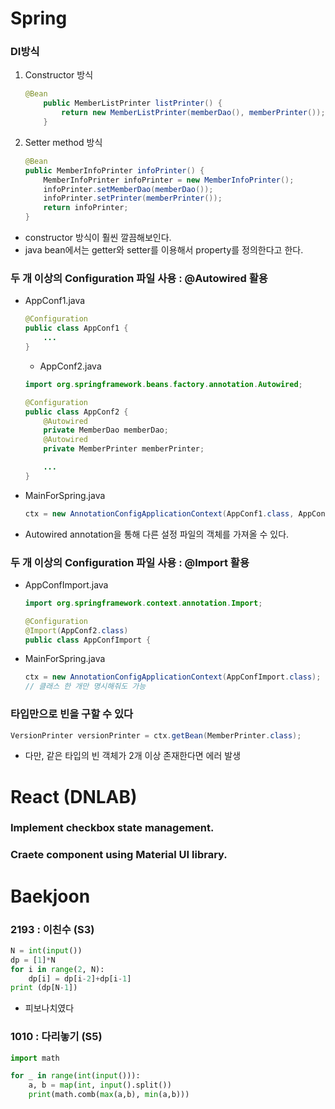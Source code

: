# Spring

### DI방식
1. Constructor 방식
    ```java
    @Bean
        public MemberListPrinter listPrinter() {
            return new MemberListPrinter(memberDao(), memberPrinter());
        }
    ```
2. Setter method 방식
	```java
	@Bean
	public MemberInfoPrinter infoPrinter() {
		MemberInfoPrinter infoPrinter = new MemberInfoPrinter();
		infoPrinter.setMemberDao(memberDao());
		infoPrinter.setPrinter(memberPrinter());
		return infoPrinter;
	}
    ```
* constructor 방식이 훨씬 깔끔해보인다.
* java bean에서는 getter와 setter를 이용해서 property를 정의한다고 한다.

### 두 개 이상의 Configuration 파일 사용 : @Autowired 활용
* AppConf1.java
	```java
	@Configuration
	public class AppConf1 {
		...
	}
	```
	* AppConf2.java
	```java
	import org.springframework.beans.factory.annotation.Autowired;

	@Configuration
	public class AppConf2 {
		@Autowired
		private MemberDao memberDao;
		@Autowired
		private MemberPrinter memberPrinter;

		...
	}
	```

* MainForSpring.java
	```java
	ctx = new AnnotationConfigApplicationContext(AppConf1.class, AppConf2.class);
	```

* Autowired annotation을 통해 다른 설정 파일의 객체를 가져올 수 있다.


### 두 개 이상의 Configuration 파일 사용 : @Import 활용
* AppConfImport.java
	```java
	import org.springframework.context.annotation.Import;

	@Configuration
	@Import(AppConf2.class)
	public class AppConfImport {
	```

* MainForSpring.java
	```java
	ctx = new AnnotationConfigApplicationContext(AppConfImport.class);
	// 클래스 한 개만 명시해줘도 가능
	```

### 타입만으로 빈을 구할 수 있다
```java
VersionPrinter versionPrinter = ctx.getBean(MemberPrinter.class);
```
* 다만, 같은 타입의 빈 객체가 2개 이상 존재한다면 에러 발생

# React (DNLAB)

### Implement checkbox state management.
### Craete component using Material UI library.

# Baekjoon

### 2193 : 이친수 (S3)
```python
N = int(input())
dp = [1]*N
for i in range(2, N):
    dp[i] = dp[i-2]+dp[i-1]
print (dp[N-1])
```
* 피보나치였다

### 1010 : 다리놓기 (S5)
```python
import math

for _ in range(int(input())):
    a, b = map(int, input().split())
    print(math.comb(max(a,b), min(a,b)))
```
